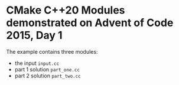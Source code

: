# CMake C++20 Modules demonstrated on Advent of Code 2015, Day 1

The example contains three modules:

- the input `input.cc`
- part 1 solution `part_one.cc`
- part 2 solution `part_two.cc`
